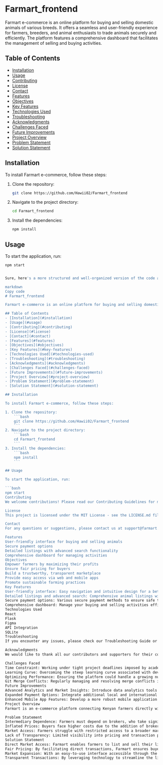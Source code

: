 # Farmart_frontend

Farmart e-commerce is an online platform for buying and selling domestic animals of various breeds. It offers a seamless and user-friendly experience for farmers, breeders, and animal enthusiasts to trade animals securely and efficiently. The platform features a comprehensive dashboard that facilitates the management of selling and buying activities.

## Table of Contents
- [Installation](#installation)
- [Usage](#usage)
- [Contributing](#contributing)
- [License](#license)
- [Contact](#contact)
- [Features](#features)
- [Objectives](#objectives)
- [Key Features](#key-features)
- [Technologies Used](#technologies-used)
- [Troubleshooting](#troubleshooting)
- [Acknowledgments](#acknowledgments)
- [Challenges Faced](#challenges-faced)
- [Future Improvements](#future-improvements)
- [Project Overview](#project-overview)
- [Problem Statement](#problem-statement)
- [Solution Statement](#solution-statement)

## Installation

To install Farmart e-commerce, follow these steps:

1. Clone the repository:
    ```bash
    git clone https://github.com/Hawii02/Farmart_frontend
    ```
2. Navigate to the project directory:
    ```bash
    cd Farmart_frontend
    ```
3. Install the dependencies:
    ```bash
    npm install
    ```

## Usage

To start the application, run:

```bash
npm start


Sure, here's a more structured and well-organized version of the code and documentation for the Farmart e-commerce platform:

markdown
Copy code
# Farmart_frontend

Farmart e-commerce is an online platform for buying and selling domestic animals of various breeds. It offers a seamless and user-friendly experience for farmers, breeders, and animal enthusiasts to trade animals securely and efficiently. The platform features a comprehensive dashboard that facilitates the management of selling and buying activities.

## Table of Contents
- [Installation](#installation)
- [Usage](#usage)
- [Contributing](#contributing)
- [License](#license)
- [Contact](#contact)
- [Features](#features)
- [Objectives](#objectives)
- [Key Features](#key-features)
- [Technologies Used](#technologies-used)
- [Troubleshooting](#troubleshooting)
- [Acknowledgments](#acknowledgments)
- [Challenges Faced](#challenges-faced)
- [Future Improvements](#future-improvements)
- [Project Overview](#project-overview)
- [Problem Statement](#problem-statement)
- [Solution Statement](#solution-statement)

## Installation

To install Farmart e-commerce, follow these steps:

1. Clone the repository:
    ```bash
    git clone https://github.com/Hawii02/Farmart_frontend
    ```
2. Navigate to the project directory:
    ```bash
    cd Farmart_frontend
    ```
3. Install the dependencies:
    ```bash
    npm install
    ```

## Usage

To start the application, run:

```bash
npm start
Contributing
We welcome contributions! Please read our Contributing Guidelines for more information.

License
This project is licensed under the MIT License - see the LICENSE.md file for details.

Contact
For any questions or suggestions, please contact us at support@farmart.com.

Features
User-friendly interface for buying and selling animals
Secure payment options
Detailed listings with advanced search functionality
Comprehensive dashboard for managing activities
Objectives
Empower farmers by maximizing their profits
Ensure fair pricing for buyers
Build a trustworthy, transparent marketplace
Provide easy access via web and mobile apps
Promote sustainable farming practices
Key Features
User-friendly interface: Easy navigation and intuitive design for a better user experience.
Detailed listings and advanced search: Comprehensive animal listings with filters to find exactly what you're looking for.
Secure payment options: Various secure payment methods to ensure safe transactions.
Comprehensive dashboard: Manage your buying and selling activities efficiently.
Technologies Used
React
Flask
Figma
API Integration
SQLite
Troubleshooting
If you encounter any issues, please check our Troubleshooting Guide or contact our support team.

Acknowledgments
We would like to thank all our contributors and supporters for their continuous efforts and dedication.

Challenges Faced
Time Constraint: Working under tight project deadlines imposed by academic requirements and completion timelines, which added pressure to deliver a fully functional product within a limited time frame.
Learning Curve: Overcoming the steep learning curve associated with developing a comprehensive e-commerce platform, which involved self-study, online courses, and seeking advice from experienced developers.
Optimizing Performance: Ensuring the platform could handle a growing number of users and transactions without compromising performance, requiring knowledge of scalable architecture and performance optimization techniques.
Git Merge Conflicts: Regularly managing and resolving merge conflicts in Git, which required careful coordination, frequent communication, and meticulous attention to code integration processes.
Future Improvements
Advanced Analytics and Market Insights: Introduce data analytics tools to provide farmers with insights into market trends, optimal selling times, and price forecasting.
Expanded Payment Options: Integrate additional local and international payment methods to cater to a broader audience.
Enhanced Mobile App Features: Develop a more robust mobile application with offline capabilities for farmers in remote areas.
Project Overview
Farmart is an e-commerce platform connecting Kenyan farmers directly with buyers, eliminating brokers to ensure better prices for farmers and affordability for buyers.

Problem Statement
Intermediary Dependence: Farmers must depend on brokers, who take significant cuts from their profits.
Inflated Prices: Buyers face higher costs due to the addition of broker fees.
Market Access: Farmers struggle with restricted access to a broader market, limiting their sales opportunities.
Lack of Transparency: Limited visibility into pricing and transaction processes reduces trust among parties involved.
Solution Statement
Direct Market Access: Farmart enables farmers to list and sell their livestock directly to buyers, removing intermediaries and allowing farmers to retain more of their profits.
Fair Pricing: By facilitating direct transactions, Farmart ensures buyers pay fair market prices without inflated broker fees, making livestock more affordable.
Market Expansion: With an easy-to-use interface accessible through the website, Farmart expands market access for farmers, connecting them with a larger pool of buyers.
Transparent Transactions: By leveraging technology to streamline the livestock trade, Farmart aims to empower farmers, offer better prices to buyers, and foster a more sustainable and transparent agricultural sector in Kenya.